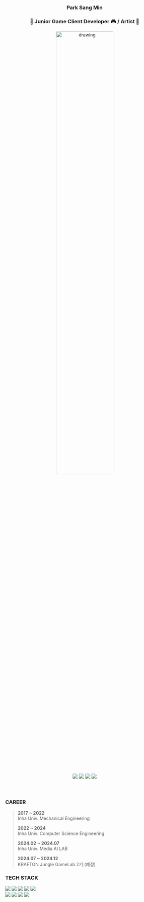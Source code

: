 <div align=center>

<!--
**sangmin2ya/sangmin2ya** is a ✨ _special_ ✨ repository because its `README.md` (this file) appears on your GitHub profile.

Here are some ideas to get you started:

- 🔭 I’m currently working on ...
- 🌱 I’m currently learning ...
- 👯 I’m looking to collaborate on ...
- 🤔 I’m looking for help with ...
- 💬 Ask me about ...
- 📫 How to reach me: ...
- 😄 Pronouns: ...
- ⚡ Fun fact: ...
-->

<h3> Park Sang Min </h3>

<h3> 🌱 Junior Game Client Developer 🎮 / Artist 🎨 </h3>

[<img src="https://postfiles.pstatic.net/MjAyNDA2MjdfMjMy/MDAxNzE5NDIyNDU2Nzky.irSygEV7XBIY-eAc4JkQKEOxnh4hvqlQms2tVBtyBZQg.Lo9OmCCb_4oxVY73bXbuMpI7bPYM4pTgr-vTiCJg0G4g.PNG/image.png?type=w2000" alt="drawing" width="60%"/>](https://sangmin2ya.github.io/)<br>

[<img src="https://img.shields.io/badge/Blog-03C75A?style=flat&logo=Naver&logoColor=white"/>](https://blog.naver.com/netboy0524) [<img src="https://img.shields.io/badge/GitBlog-gray?style=flat&logo=Github&logoColor=white"/>](https://sangmin2ya.github.io/) [<img src="https://img.shields.io/badge/Youtube-ED1C40?style=flat&logo=Youtube&logoColor=white"/>](https://www.youtube.com/channel/UCqRp5hrV5_v4pprmh1tdOTw)
[<img src="https://img.shields.io/badge/Steam-darkgray?style=flat&logo=Steam&logoColor=white"/>](https://steamcommunity.com/profiles/76561198111313786/)

</div>

<br>

##

### CAREER

> **2017 ~ 2022**
> <br>Inha Univ. Mechanical Engineering
>
> **2022 ~ 2024** 
> <br>Inha Univ. Computer Science Engineering
>
> **2024.02 ~ 2024.07**
> <br>Inha Univ. Media AI LAB
>
> **2024.07 ~ 2024.12**
> <br>KRAFTON Jungle GameLab 2기 (예정)
> 
<!-- > **2024.07~2024.07**
> <br>[재밌넥] NEXON 대학생 게임잼 -->

### TECH STACK 
<img src="https://img.shields.io/badge/Unity-black?style=flat-square&logo=Unity"/> <img src="https://img.shields.io/badge/Unreal-%230E1128?style=flat-square&logo=Unrealengine"/> <img src="https://img.shields.io/badge/C%2B%2B-%2300599C?style=flat-square&logo=C%2B%2B"/> <img src="https://img.shields.io/badge/C%23-%23512BD4?style=flat-square&logo=C%23"/> <img src="https://img.shields.io/badge/Github-%23181717?style=flat-square&logo=github"/>
 <br>
<img src="https://img.shields.io/badge/AWS-%23232F3E?style=flat-square&logo=amazonwebservices"/> <img src="https://img.shields.io/badge/Photoshop-%2331A8FF?style=flat-square&logo=adobe"/> <img src="https://img.shields.io/badge/AfterEffects-%239999FF?style=flat-square&logo=adobe"/> <img src="https://img.shields.io/badge/ClipStudio-gray?style=flat-square&logo=Clipstudio"/>

